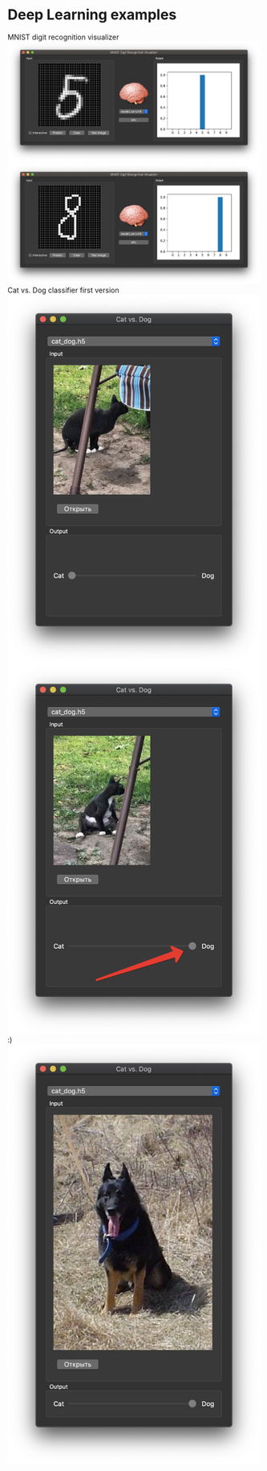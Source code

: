 # Deep Learning examples
MNIST digit recognition visualizer
![Github Logo](/1.png)
![Github Logo](/2.png)
Cat vs. Dog classifier first version
![Github Logo](/3.png)
![Github Logo](/4.png)
:)
![Github Logo](/5.png)
